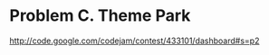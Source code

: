 Problem C. Theme Park
=====================

http://code.google.com/codejam/contest/433101/dashboard#s=p2
